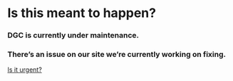 Is this meant to happen?
========================

### DGC is currently under maintenance.

### There’s an issue on our site we’re currently working on fixing.

[Is it urgent?](mailto:david@davidgameco.com)